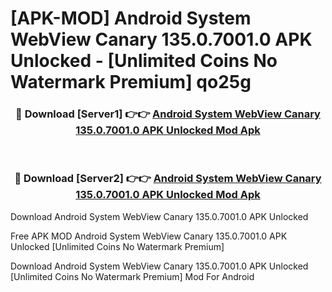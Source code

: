 # [APK-MOD] Android System WebView Canary 135.0.7001.0 APK Unlocked - [Unlimited Coins No Watermark Premium] qo25g



<div align="center">
<h3>🔴 Download [Server1] 👉👉 <a href="https://momento.my/?title=Android_System_WebView_Canary_135.0.7001.0_APK_Unlocked">Android System WebView Canary 135.0.7001.0 APK Unlocked Mod Apk</a></h3><br>

<h3>🔴 Download [Server2] 👉👉 <a href="https://momento.my/?title=Android_System_WebView_Canary_135.0.7001.0_APK_Unlocked">Android System WebView Canary 135.0.7001.0 APK Unlocked Mod Apk</a></h3>
</div>



Download Android System WebView Canary 135.0.7001.0 APK Unlocked 

Free APK MOD Android System WebView Canary 135.0.7001.0 APK Unlocked [Unlimited Coins No Watermark Premium]

Download Android System WebView Canary 135.0.7001.0 APK Unlocked [Unlimited Coins No Watermark Premium] Mod For Android
